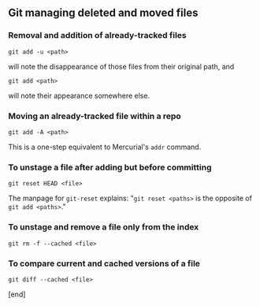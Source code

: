 ## Git managing deleted and moved files

### Removal and addition of already-tracked files

~~~
git add -u <path>
~~~

will note the disappearance of those files from their original path, and

~~~
git add <path>
~~~

will note their appearance somewhere else.

### Moving an already-tracked file within a repo

~~~
git add -A <path>
~~~

This is a one-step equivalent to Mercurial's `addr` command.

### To unstage a file after adding but before committing

~~~
git reset HEAD <file>
~~~

The manpage for `git-reset` explains: "`git reset <paths>` is the opposite of `git add <paths>`."

### To unstage and remove a file only from the index 

~~~
git rm -f --cached <file>
~~~

### To compare current and cached versions of a file

~~~
git diff --cached <file>
~~~

[end]
